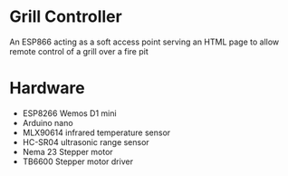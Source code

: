 # Grill Controller

An ESP866 acting as a soft access point serving an HTML page to allow remote control of a grill over a fire pit

  
# Hardware

* ESP8266 Wemos D1 mini
* Arduino nano
* MLX90614 infrared temperature sensor
* HC-SR04 ultrasonic range sensor
* Nema 23 Stepper motor
* TB6600 Stepper motor driver